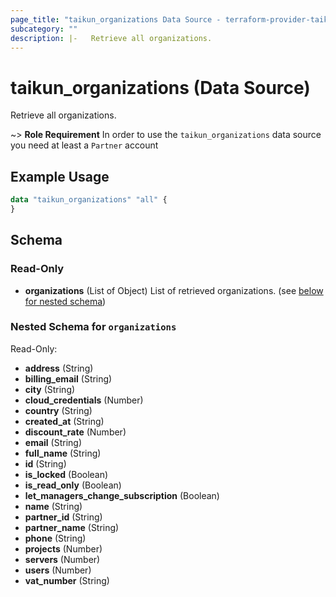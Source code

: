 ```yaml
---
page_title: "taikun_organizations Data Source - terraform-provider-taikun"
subcategory: ""
description: |-   Retrieve all organizations.
---
```


# taikun_organizations (Data Source)

Retrieve all organizations.

~> **Role Requirement** In order to use the `taikun_organizations` data source you need at least a `Partner` account

## Example Usage

```terraform
data "taikun_organizations" "all" {
}
```

<!-- schema generated by tfplugindocs -->
## Schema

### Read-Only

- **organizations** (List of Object) List of retrieved organizations. (see [below for nested schema](#nestedatt--organizations))

<a id="nestedatt--organizations"></a>
### Nested Schema for `organizations`

Read-Only:

- **address** (String)
- **billing_email** (String)
- **city** (String)
- **cloud_credentials** (Number)
- **country** (String)
- **created_at** (String)
- **discount_rate** (Number)
- **email** (String)
- **full_name** (String)
- **id** (String)
- **is_locked** (Boolean)
- **is_read_only** (Boolean)
- **let_managers_change_subscription** (Boolean)
- **name** (String)
- **partner_id** (String)
- **partner_name** (String)
- **phone** (String)
- **projects** (Number)
- **servers** (Number)
- **users** (Number)
- **vat_number** (String)


